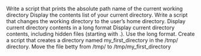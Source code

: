 Write a script that prints the absolute path name of the current working directory
Display the contents list of your current directory.
Write a script that changes the working directory to the user’s home directory.
Display current directory contents in a long format
Display current directory contents, including hidden files (starting with .). Use the long format.
Create a script that creates a directory named my_first_directory in the /tmp/ directory.
Move the file betty from /tmp/ to /tmp/my_first_directory
